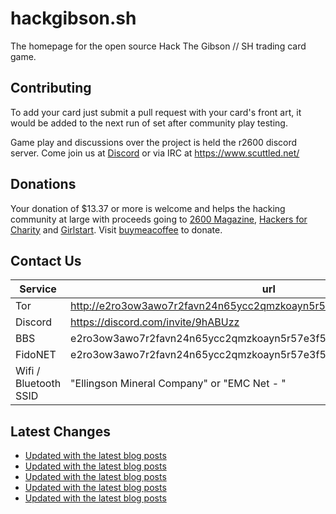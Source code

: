 # hackgibson.sh
The homepage for the open source Hack The Gibson // SH trading card game.


## Contributing

To add your card just submit a pull request with your card's front art, it would be added to the next run of set after community play testing.

Game play and discussions over the project is held the r2600 discord server. Come join us at [Discord](https://discord.com/invite/9hABUzz) or via IRC at https://www.scuttled.net/


## Donations

Your donation of $13.37 or more is welcome and helps the hacking community at large with proceeds going to [2600 Magazine](https://2600.com/), [Hackers for Charity](https://hackersforcharity.org) and [Girlstart](https://girlstart.org).  Visit [buymeacoffee](https://www.buymeacoffee.com/hackgibson.sh) to donate.


## Contact Us

Service | url
-|-
Tor | http://e2ro3ow3awo7r2favn24n65ycc2qmzkoayn5r57e3f56nvjwdcgg32ad.onion
Discord | https://discord.com/invite/9hABUzz
BBS | e2ro3ow3awo7r2favn24n65ycc2qmzkoayn5r57e3f56nvjwdcgg32ad.onion:23
FidoNET | e2ro3ow3awo7r2favn24n65ycc2qmzkoayn5r57e3f56nvjwdcgg32ad.onion:24554
Wifi / Bluetooth SSID | "Ellingson Mineral Company" or "EMC Net - <fidonet address>"

## Latest Changes
<!-- BLOG-POST-LIST:START -->
- [Updated with the latest blog posts](https://github.com/DFW2600/hackgibson.sh/commit/f3a86b77c99bb27ae568452d83a20ffee2fed96e)
- [Updated with the latest blog posts](https://github.com/DFW2600/hackgibson.sh/commit/946dae3e24ee75bd8f71fd85b26774138b62d5c8)
- [Updated with the latest blog posts](https://github.com/DFW2600/hackgibson.sh/commit/f588793f8a1bad0a23e574e9a6d6119334d87fac)
- [Updated with the latest blog posts](https://github.com/DFW2600/hackgibson.sh/commit/dda5a852c941ceb899b03975bac203b01255fb9c)
- [Updated with the latest blog posts](https://github.com/DFW2600/hackgibson.sh/commit/db651e792f737d420ae07c0267d6aab07caa7a7b)
<!-- BLOG-POST-LIST:END -->
